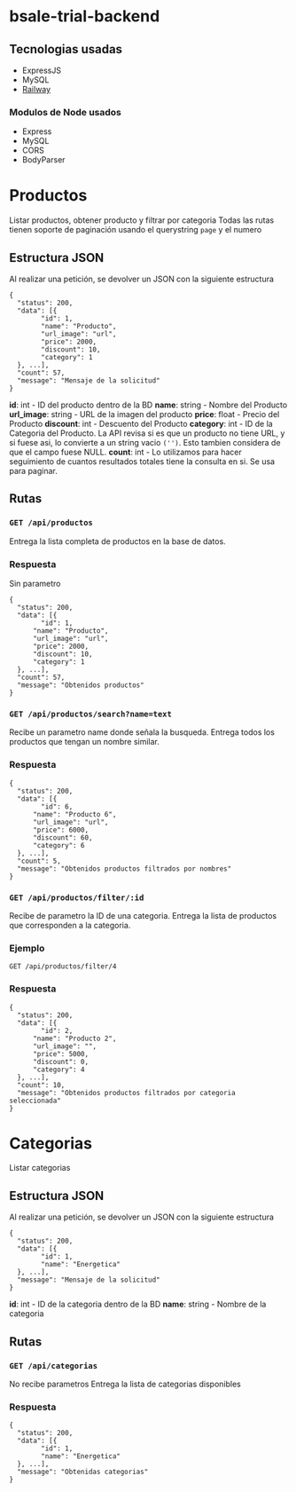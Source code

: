 # bsale-trial-backend
## Tecnologias usadas
* ExpressJS
* MySQL
* [Railway](https://railway.app/)
### Modulos de Node usados
* Express
* MySQL
* CORS
* BodyParser

# Productos
Listar productos, obtener producto y filtrar por categoria
Todas las rutas tienen soporte de paginación usando el querystring `page` y el numero
## Estructura JSON
Al realizar una petición, se devolver un JSON con la siguiente estructura
```
{
  "status": 200,
  "data": [{
        "id": 1,
        "name": "Producto",
        "url_image": "url",
        "price": 2000,
        "discount": 10,
        "category": 1
  }, ...],
  "count": 57,
  "message": "Mensaje de la solicitud"
}
```
**id**: int - ID del producto dentro de la BD
**name**: string - Nombre del Producto
**url_image**: string - URL de la imagen del producto
**price**: float - Precio del Producto
**discount**: int - Descuento del Producto
**category**: int - ID de la Categoria del Producto.
La API revisa si es que un producto no tiene URL, y si fuese asi, lo convierte a un string vacio `('')`. Esto tambien considera de que el campo fuese NULL.
**count**: int - Lo utilizamos para hacer seguimiento de cuantos resultados totales tiene la consulta en si. Se usa para paginar.
## Rutas
### `GET /api/productos`
Entrega la lista completa de productos en la base de datos.
### Respuesta
Sin parametro
```
{
  "status": 200,
  "data": [{
    	"id": 1,
      "name": "Producto",
      "url_image": "url",
      "price": 2000,
      "discount": 10,
      "category": 1
  }, ...],
  "count": 57,
  "message": "Obtenidos productos"
}
```
### `GET /api/productos/search?name=text`
Recibe un parametro name donde señala la busqueda.
Entrega todos los productos que tengan un nombre similar.
### Respuesta
```
{
  "status": 200,
  "data": [{
    	"id": 6,
      "name": "Producto 6",
      "url_image": "url",
      "price": 6000,
      "discount": 60,
      "category": 6
  }, ...],
  "count": 5,
  "message": "Obtenidos productos filtrados por nombres"
}
```
### `GET /api/productos/filter/:id`
Recibe de parametro la ID de una categoria.
Entrega la lista de productos que corresponden a la categoria.
### Ejemplo
`GET /api/productos/filter/4`
### Respuesta
```
{
  "status": 200,
  "data": [{
    	"id": 2,
      "name": "Producto 2",
      "url_image": "",
      "price": 5000,
      "discount": 0,
      "category": 4
  }, ...],
  "count": 10,
  "message": "Obtenidos productos filtrados por categoria seleccionada"
}
```
# Categorias
Listar categorias
## Estructura JSON
Al realizar una petición, se devolver un JSON con la siguiente estructura
```
{
  "status": 200,
  "data": [{
    	"id": 1,
        "name": "Energetica"
  }, ...],
  "message": "Mensaje de la solicitud"
}
```
**id**: int - ID de la categoria dentro de la BD
**name**: string - Nombre de la categoria
## Rutas
### `GET /api/categorias`
No recibe parametros
Entrega la lista de categorias disponibles
### Respuesta
```
{
  "status": 200,
  "data": [{
    	"id": 1,
        "name": "Energetica"
  }, ...],
  "message": "Obtenidas categorias"
}
```
